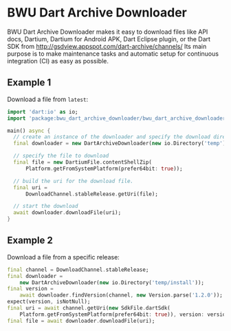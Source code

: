 BWU Dart Archive Downloader
======

BWU Dart Archive Downloader makes it easy to download files like API docs,
Dartium, Dartium for Android APK, Dart Eclipse plugin, or the Dart SDK from 
http://gsdview.appspot.com/dart-archive/channels/
Its main purpose is to make maintenance tasks and automatic setup for continuous
integration (CI) as easy as possible.

## Example 1
Download a file from `latest`:

```Dart
import 'dart:io' as io;
import 'package:bwu_dart_archive_downloader/bwu_dart_archive_downloader.dart';

main() async {
  // create an instance of the downloader and specify the download directory.
  final downloader = new DartArchiveDownloader(new io.Directory('temp'));

  // specify the file to download
  final file = new DartiumFile.contentShellZip(
      Platform.getFromSystemPlatform(prefer64bit: true));

  // build the uri for the download file.
  final uri =
      DownloadChannel.stableRelease.getUri(file);

  // start the download
  await downloader.downloadFile(uri);
}

```

## Example 2
Download a file from a specific release:

```Dart
final channel = DownloadChannel.stableRelease;
final downloader =
    new DartArchiveDownloader(new io.Directory('temp/install'));
final version =
    await downloader.findVersion(channel, new Version.parse('1.2.0'));
expect(version, isNotNull);
final uri = await channel.getUri(new SdkFile.dartSdk(
    Platform.getFromSystemPlatform(prefer64bit: true)), version: version);
final file = await downloader.downloadFile(uri);
```      
